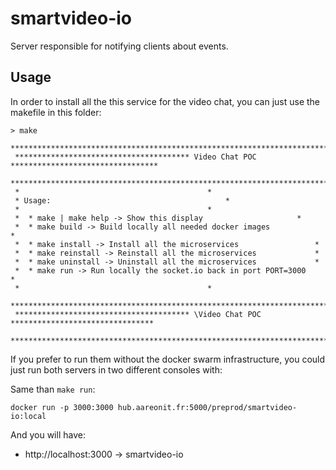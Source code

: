 # smartvideo-io

Server responsible for notifying clients about events.

## Usage

In order to install all the this service for the video chat, you can just use the makefile in this folder:

```
> make
 **************************************************************************************** 
 *************************************** Video Chat POC ********************************* 
 **************************************************************************************** 
 *											*
 * Usage:										*
 *											*
 * 	* make | make help -> Show this display						*
 * 	* make build -> Build locally all needed docker images 				*
 *	* make install -> Install all the microservices					*
 *	* make reinstall -> Reinstall all the microservices				*
 *	* make uninstall -> Uninstall all the microservices				*
 *	* make run -> Run locally the socket.io back in port PORT=3000 			*
 *											*
 **************************************************************************************** 
 *************************************** \Video Chat POC ******************************** 
 **************************************************************************************** 
```

If you prefer to run them without the docker swarm infrastructure, you could just run both servers in two different consoles with:

Same than `make run`:
```
docker run -p 3000:3000 hub.aareonit.fr:5000/preprod/smartvideo-io:local
```

And you will have: 
* http://localhost:3000 -> smartvideo-io
